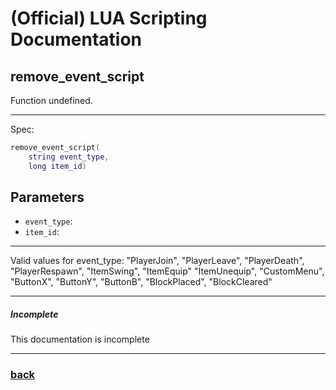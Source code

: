 
# (Official) LUA Scripting Documentation

## remove_event_script

Function undefined.

___

Spec:

```lua
remove_event_script(
	string event_type,
	long item_id)
```

## Parameters

- `event_type`: 
- `item_id`: 

___

Valid values for event_type:
"PlayerJoin", "PlayerLeave", "PlayerDeath", "PlayerRespawn", "ItemSwing", "ItemEquip"
"ItemUnequip", "CustomMenu", "ButtonX", "ButtonY", "ButtonB", "BlockPlaced", "BlockCleared"

___

##### Incomplete

This documentation is incomplete

___

### [back](../scripts)
